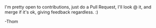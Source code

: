 I'm pretty open to contributions, just do a Pull Request, I'll look @ it, and merge if it's ok, giving feedback regardless. :)

-Thom
